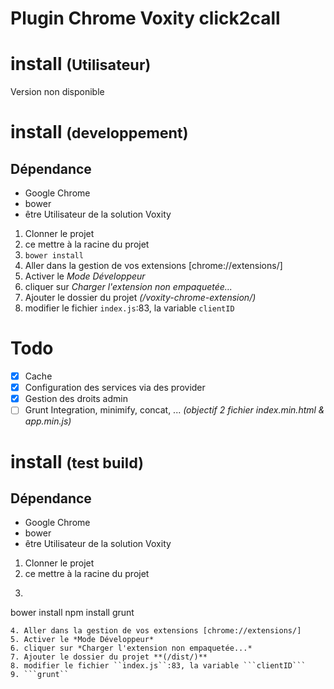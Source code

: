 # Plugin Chrome Voxity click2call

# install <small>(Utilisateur)</small>
Version non disponible
<!-- 1. Aller dans le [Chrome Web Store](https://chrome.google.com/webstore/detail/voxity-click-to-call/dclmglagehopkegbnobbpkdcbdoiijcg)
2. *(si le plugin ne s'affiche pas)* rechercher **Voxity Click-to-call**
3. Cliquer sur **Ajouter à Chrome** -->

# install <small>(developpement)</small>

## Dépendance 
* Google Chrome
* bower 
* être Utilisateur de la solution Voxity

1. Clonner le projet 
2. ce mettre à la racine du projet
3. ```bower install```
4. Aller dans la gestion de vos extensions [chrome://extensions/]
5. Activer le *Mode Développeur*
6. cliquer sur *Charger l'extension non empaquetée...*
7. Ajouter le dossier du projet *(/voxity-chrome-extension/)*
8. modifier le fichier ``index.js``:83, la variable ```clientID```

# Todo
 - [X] Cache 
 - [X] Configuration des services via des provider
 - [X] Gestion des droits admin
 - [ ] Grunt Integration, minimify, concat, ... *(objectif 2 fichier index.min.html & app.min.js)*

# install <small>(test build)</small>
## Dépendance 

* Google Chrome
* bower 
* être Utilisateur de la solution Voxity

1. Clonner le projet 
2. ce mettre à la racine du projet
3. ```
bower install
npm install
grunt
```
4. Aller dans la gestion de vos extensions [chrome://extensions/]
5. Activer le *Mode Développeur*
6. cliquer sur *Charger l'extension non empaquetée...*
7. Ajouter le dossier du projet **(/dist/)**
8. modifier le fichier ``index.js``:83, la variable ```clientID```
9. ```grunt``